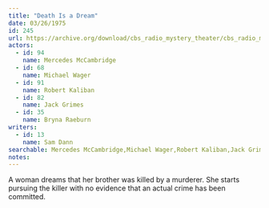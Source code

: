 ```yaml
---
title: "Death Is a Dream"
date: 03/26/1975
id: 245
url: https://archive.org/download/cbs_radio_mystery_theater/cbs_radio_mystery_theater-0201-0250.zip/cbs_radio_mystery_theater-0201-0250%2Fcbsrmt_0245_death_is_a_dream.mp3
actors:  
  - id: 94
    name: Mercedes McCambridge  
  - id: 68
    name: Michael Wager  
  - id: 91
    name: Robert Kaliban  
  - id: 82
    name: Jack Grimes  
  - id: 35
    name: Bryna Raeburn
writers:  
  - id: 13
    name: Sam Dann
searchable: Mercedes McCambridge,Michael Wager,Robert Kaliban,Jack Grimes,Bryna Raeburn Sam Dann
notes:  
---
```

A woman dreams that her brother was killed by a murderer. She starts pursuing the killer with no evidence that an actual crime has been committed.